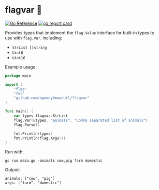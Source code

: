 # flagvar 🏁

[![Go Reference](https://pkg.go.dev/badge/speedyhoon/utl/flagvar.svg)](https://pkg.go.dev/speedyhoon/utl/flagvar)
[![go report card](https://goreportcard.com/badge/github.com/speedyhoon/utl/flagvar)](https://goreportcard.com/report/github.com/speedyhoon/utl/flagvar)

Provides types that implement the `flag.Value` interface for built-in types to use with `flag.Var`, including:
* `StrList []string`
* `Uint8`
* `Uint16`

Example usage:
```go
package main

import (
	"flag"
	"fmt"
	"github.com/speedyhoon/utl/flagvar"
)

func main() {
	var types flagvar.StrList
	flag.Var(&types, "animals", "Comma separated list of animals")
	flag.Parse()

	fmt.Println(types)
	fmt.Println(flag.Args())
}
```

Run with:
```shell
go run main.go -animals cow,pig farm domestic
```

Output:
```
animals: ["cow", "pig"]
args: ["farm", "domestic"]
```
